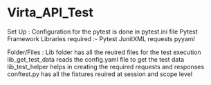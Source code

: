 # Virta_API_Test
Set Up : Configuration for the pytest is done in pytest.ini file
Pytest Framework
Libraries required :-
Pytest
JunitXML
requests
pyyaml

Folder/Files :
Lib folder has all the reuired files for the test execution
lib_get_test_data reads the config.yaml file to get the test data
lib_test_helper helps in creating the required requests and responses
conftest.py has all the fixtures reuired at session and scope level

